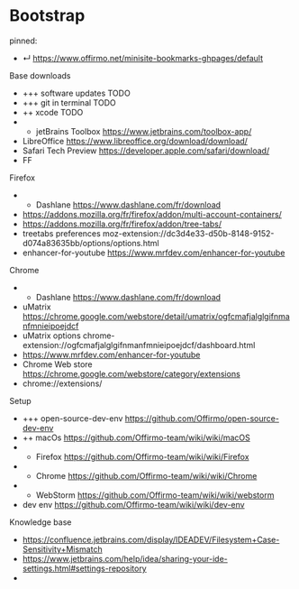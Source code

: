 [comment]: <> (When installing a new computer, this handy page contains all the lings I need)

# Bootstrap

pinned:
- ↵ https://www.offirmo.net/minisite-bookmarks-ghpages/default

Base downloads
- +++ software updates TODO
- +++ git in terminal TODO
- ++ xcode TODO
- + jetBrains Toolbox https://www.jetbrains.com/toolbox-app/
- LibreOffice https://www.libreoffice.org/download/download/
- Safari Tech Preview https://developer.apple.com/safari/download/
- FF

Firefox
- + Dashlane https://www.dashlane.com/fr/download
- https://addons.mozilla.org/fr/firefox/addon/multi-account-containers/
- https://addons.mozilla.org/fr/firefox/addon/tree-tabs/
- treetabs preferences moz-extension://dc3d4e33-d50b-8148-9152-d074a83635bb/options/options.html
- enhancer-for-youtube https://www.mrfdev.com/enhancer-for-youtube


Chrome
- + Dashlane https://www.dashlane.com/fr/download
- uMatrix https://chrome.google.com/webstore/detail/umatrix/ogfcmafjalglgifnmanfmnieipoejdcf
- uMatrix options chrome-extension://ogfcmafjalglgifnmanfmnieipoejdcf/dashboard.html
- https://www.mrfdev.com/enhancer-for-youtube
- Chrome Web store https://chrome.google.com/webstore/category/extensions
- chrome://extensions/


Setup
- +++ open-source-dev-env https://github.com/Offirmo/open-source-dev-env
- ++ macOs https://github.com/Offirmo-team/wiki/wiki/macOS
- + Firefox https://github.com/Offirmo-team/wiki/wiki/Firefox
- + Chrome https://github.com/Offirmo-team/wiki/wiki/Chrome
- + WebStorm https://github.com/Offirmo-team/wiki/wiki/webstorm
- dev env https://github.com/Offirmo-team/wiki/wiki/dev-env


Knowledge base
- https://confluence.jetbrains.com/display/IDEADEV/Filesystem+Case-Sensitivity+Mismatch
- https://www.jetbrains.com/help/idea/sharing-your-ide-settings.html#settings-repository
-
